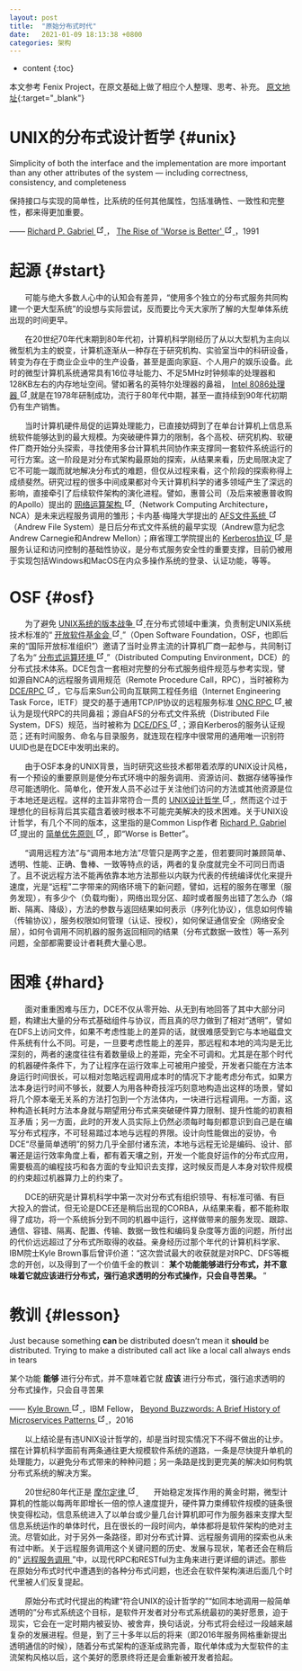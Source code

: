```yaml
---
layout: post
title:  "原始分布式时代"
date:   2021-01-09 18:13:38 +0800
categories: 架构
---
```



* content
{:toc}

本文参考 Fenix Project，在原文基础上做了相应个人整理、思考、补充。
[原文地址](http://icyfenix.cn/architecture/architect-history/primitive-distribution.html){:target="_blank"}


UNIX的分布式设计哲学				{#unix}
=============================


<p>
    Simplicity of both the interface and the implementation are more important
    than any other attributes of the system — including correctness, consistency,
    and completeness
</p>
<p>
    保持接口与实现的简单性，比系统的任何其他属性，包括准确性、一致性和完整性，都来得更加重要。
</p>
<div class="custom-block right">
    <p>
        ——
        <a href="https://en.wikipedia.org/wiki/Richard_P._Gabriel" target="_blank"
        rel="noopener noreferrer">
            Richard P. Gabriel
            <svg xmlns="http://www.w3.org/2000/svg" aria-hidden="true" x="0px" y="0px"
            viewBox="0 0 100 100" width="15" height="15" class="icon outbound">
                <path fill="currentColor" d="M18.8,85.1h56l0,0c2.2,0,4-1.8,4-4v-32h-8v28h-48v-48h28v-8h-32l0,0c-2.2,0-4,1.8-4,4v56C14.8,83.3,16.6,85.1,18.8,85.1z">
                </path>
                <polygon fill="currentColor" points="45.7,48.7 51.3,54.3 77.2,28.5 77.2,37.2 85.2,37.2 85.2,14.9 62.8,14.9 62.8,22.9 71.5,22.9">
                </polygon>
            </svg>
        </a>
        ，
        <a href="https://en.wikipedia.org/wiki/Worse_is_better" target="_blank"
        rel="noopener noreferrer">
            The Rise of 'Worse is Better'
            <svg xmlns="http://www.w3.org/2000/svg" aria-hidden="true" x="0px" y="0px"
            viewBox="0 0 100 100" width="15" height="15" class="icon outbound">
                <path fill="currentColor" d="M18.8,85.1h56l0,0c2.2,0,4-1.8,4-4v-32h-8v28h-48v-48h28v-8h-32l0,0c-2.2,0-4,1.8-4,4v56C14.8,83.3,16.6,85.1,18.8,85.1z">
                </path>
                <polygon fill="currentColor" points="45.7,48.7 51.3,54.3 77.2,28.5 77.2,37.2 85.2,37.2 85.2,14.9 62.8,14.9 62.8,22.9 71.5,22.9">
                </polygon>
            </svg>
        </a>
        ，1991
    </p>
</div>

起源				{#start}
=============================

<p>
	&nbsp;&nbsp;&nbsp;&nbsp;&nbsp;&nbsp;&nbsp;可能与绝大多数人心中的认知会有差异，“使用多个独立的分布式服务共同构建一个更大型系统”的设想与实际尝试，反而要比今天大家所了解的大型单体系统出现的时间更早。
</p>
<p>
	&nbsp;&nbsp;&nbsp;&nbsp;&nbsp;&nbsp;&nbsp;在20世纪70年代末期到80年代初，计算机科学刚经历了从以大型机为主向以微型机为主的蜕变，计算机逐渐从一种存在于研究机构、实验室当中的科研设备，转变为存在于商业企业中的生产设备，甚至是面向家庭、个人用户的娱乐设备。此时的微型计算机系统通常具有16位寻址能力、不足5MHz时钟频率的处理器和128KB左右的内存地址空间。譬如著名的英特尔处理器的鼻祖，
	<a href="https://zh.wikipedia.org/zh-tw/Intel_8086" target="_blank" rel="noopener noreferrer">
		Intel 8086处理器
		<svg xmlns="http://www.w3.org/2000/svg" aria-hidden="true" x="0px" y="0px"
		viewBox="0 0 100 100" width="15" height="15" class="icon outbound">
			<path fill="currentColor" d="M18.8,85.1h56l0,0c2.2,0,4-1.8,4-4v-32h-8v28h-48v-48h28v-8h-32l0,0c-2.2,0-4,1.8-4,4v56C14.8,83.3,16.6,85.1,18.8,85.1z">
			</path>
			<polygon fill="currentColor" points="45.7,48.7 51.3,54.3 77.2,28.5 77.2,37.2 85.2,37.2 85.2,14.9 62.8,14.9 62.8,22.9 71.5,22.9">
			</polygon>
		</svg>
	</a>
	就是在1978年研制成功，流行于80年代中期，甚至一直持续到90年代初期仍有生产销售。
</p>
<p>
	&nbsp;&nbsp;&nbsp;&nbsp;&nbsp;&nbsp;&nbsp;当时计算机硬件局促的运算处理能力，已直接妨碍到了在单台计算机上信息系统软件能够达到的最大规模。为突破硬件算力的限制，各个高校、研究机构、软硬件厂商开始分头探索，寻找使用多台计算机共同协作来支撑同一套软件系统运行的可行方案。这一阶段是对分布式架构最原始的探索，从结果来看，历史局限决定了它不可能一蹴而就地解决分布式的难题，但仅从过程来看，这个阶段的探索称得上成绩斐然。研究过程的很多中间成果都对今天计算机科学的诸多领域产生了深远的影响，直接牵引了后续软件架构的演化进程。譬如，惠普公司（及后来被惠普收购的Apollo）提出的
	<a href="https://en.wikipedia.org/wiki/Network_Computing_System" target="_blank"
	rel="noopener noreferrer">
		网络运算架构
		<svg xmlns="http://www.w3.org/2000/svg" aria-hidden="true" x="0px" y="0px"
		viewBox="0 0 100 100" width="15" height="15" class="icon outbound">
			<path fill="currentColor" d="M18.8,85.1h56l0,0c2.2,0,4-1.8,4-4v-32h-8v28h-48v-48h28v-8h-32l0,0c-2.2,0-4,1.8-4,4v56C14.8,83.3,16.6,85.1,18.8,85.1z">
			</path>
			<polygon fill="currentColor" points="45.7,48.7 51.3,54.3 77.2,28.5 77.2,37.2 85.2,37.2 85.2,14.9 62.8,14.9 62.8,22.9 71.5,22.9">
			</polygon>
		</svg>
	</a>
	（Network Computing Architecture，NCA）是未来远程服务调用的雏形；卡内基·梅隆大学提出的
	<a href="https://en.wikipedia.org/wiki/Andrew_File_System" target="_blank"
	rel="noopener noreferrer">
		AFS文件系统
		<svg xmlns="http://www.w3.org/2000/svg" aria-hidden="true" x="0px" y="0px"
		viewBox="0 0 100 100" width="15" height="15" class="icon outbound">
			<path fill="currentColor" d="M18.8,85.1h56l0,0c2.2,0,4-1.8,4-4v-32h-8v28h-48v-48h28v-8h-32l0,0c-2.2,0-4,1.8-4,4v56C14.8,83.3,16.6,85.1,18.8,85.1z">
			</path>
			<polygon fill="currentColor" points="45.7,48.7 51.3,54.3 77.2,28.5 77.2,37.2 85.2,37.2 85.2,14.9 62.8,14.9 62.8,22.9 71.5,22.9">
			</polygon>
		</svg>
	</a>
	（Andrew File System）是日后分布式文件系统的最早实现（Andrew意为纪念Andrew Carnegie和Andrew Mellon）；麻省理工学院提出的
	<a href="https://en.wikipedia.org/wiki/Kerberos_(protocol)" target="_blank"
	rel="noopener noreferrer">
		Kerberos协议
		<svg xmlns="http://www.w3.org/2000/svg" aria-hidden="true" x="0px" y="0px"
		viewBox="0 0 100 100" width="15" height="15" class="icon outbound">
			<path fill="currentColor" d="M18.8,85.1h56l0,0c2.2,0,4-1.8,4-4v-32h-8v28h-48v-48h28v-8h-32l0,0c-2.2,0-4,1.8-4,4v56C14.8,83.3,16.6,85.1,18.8,85.1z">
			</path>
			<polygon fill="currentColor" points="45.7,48.7 51.3,54.3 77.2,28.5 77.2,37.2 85.2,37.2 85.2,14.9 62.8,14.9 62.8,22.9 71.5,22.9">
			</polygon>
		</svg>
	</a>
	是服务认证和访问控制的基础性协议，是分布式服务安全性的重要支撑，目前仍被用于实现包括Windows和MacOS在内众多操作系统的登录、认证功能，等等。
</p>

OSF				{#osf}
=============================

<p>
	&nbsp;&nbsp;&nbsp;&nbsp;&nbsp;&nbsp;&nbsp;为了避免
	<a href="https://en.wikipedia.org/wiki/Unix_wars" target="_blank" rel="noopener noreferrer">
		UNIX系统的版本战争
		<svg xmlns="http://www.w3.org/2000/svg" aria-hidden="true" x="0px" y="0px"
		viewBox="0 0 100 100" width="15" height="15" class="icon outbound">
			<path fill="currentColor" d="M18.8,85.1h56l0,0c2.2,0,4-1.8,4-4v-32h-8v28h-48v-48h28v-8h-32l0,0c-2.2,0-4,1.8-4,4v56C14.8,83.3,16.6,85.1,18.8,85.1z">
			</path>
			<polygon fill="currentColor" points="45.7,48.7 51.3,54.3 77.2,28.5 77.2,37.2 85.2,37.2 85.2,14.9 62.8,14.9 62.8,22.9 71.5,22.9">
			</polygon>
		</svg>
	</a>
	在分布式领域中重演，负责制定UNIX系统技术标准的“
	<a href="https://zh.wikipedia.org/wiki/%E9%96%8B%E6%94%BE%E8%BB%9F%E9%AB%94%E5%9F%BA%E9%87%91%E6%9C%83"
	target="_blank" rel="noopener noreferrer">
		开放软件基金会
		<svg xmlns="http://www.w3.org/2000/svg" aria-hidden="true" x="0px" y="0px"
		viewBox="0 0 100 100" width="15" height="15" class="icon outbound">
			<path fill="currentColor" d="M18.8,85.1h56l0,0c2.2,0,4-1.8,4-4v-32h-8v28h-48v-48h28v-8h-32l0,0c-2.2,0-4,1.8-4,4v56C14.8,83.3,16.6,85.1,18.8,85.1z">
			</path>
			<polygon fill="currentColor" points="45.7,48.7 51.3,54.3 77.2,28.5 77.2,37.2 85.2,37.2 85.2,14.9 62.8,14.9 62.8,22.9 71.5,22.9">
			</polygon>
		</svg>
	</a>
	”（Open Software Foundation，OSF，也即后来的“国际开放标准组织”）邀请了当时业界主流的计算机厂商一起参与，共同制订了名为“
	<a href="https://en.wikipedia.org/wiki/Distributed_Computing_Environment"
	target="_blank" rel="noopener noreferrer">
		分布式运算环境
		<svg xmlns="http://www.w3.org/2000/svg" aria-hidden="true" x="0px" y="0px"
		viewBox="0 0 100 100" width="15" height="15" class="icon outbound">
			<path fill="currentColor" d="M18.8,85.1h56l0,0c2.2,0,4-1.8,4-4v-32h-8v28h-48v-48h28v-8h-32l0,0c-2.2,0-4,1.8-4,4v56C14.8,83.3,16.6,85.1,18.8,85.1z">
			</path>
			<polygon fill="currentColor" points="45.7,48.7 51.3,54.3 77.2,28.5 77.2,37.2 85.2,37.2 85.2,14.9 62.8,14.9 62.8,22.9 71.5,22.9">
			</polygon>
		</svg>
	</a>
	”（Distributed Computing Environment，DCE）的分布式技术体系。DCE包含一套相对完整的分布式服务组件规范与参考实现，譬如源自NCA的远程服务调用规范（Remote
	Procedure Call，RPC），当时被称为
	<a href="https://zh.wikipedia.org/wiki/DCE/RPC" target="_blank" rel="noopener noreferrer">
		DCE/RPC
		<svg xmlns="http://www.w3.org/2000/svg" aria-hidden="true" x="0px" y="0px"
		viewBox="0 0 100 100" width="15" height="15" class="icon outbound">
			<path fill="currentColor" d="M18.8,85.1h56l0,0c2.2,0,4-1.8,4-4v-32h-8v28h-48v-48h28v-8h-32l0,0c-2.2,0-4,1.8-4,4v56C14.8,83.3,16.6,85.1,18.8,85.1z">
			</path>
			<polygon fill="currentColor" points="45.7,48.7 51.3,54.3 77.2,28.5 77.2,37.2 85.2,37.2 85.2,14.9 62.8,14.9 62.8,22.9 71.5,22.9">
			</polygon>
		</svg>
	</a>
	，它与后来Sun公司向互联网工程任务组（Internet Engineering Task Force，IETF）提交的基于通用TCP/IP协议的远程服务标准
	<a href="https://zh.wikipedia.org/wiki/%E9%96%8B%E6%94%BE%E7%B6%B2%E8%B7%AF%E9%81%8B%E7%AE%97%E9%81%A0%E7%AB%AF%E7%A8%8B%E5%BA%8F%E5%91%BC%E5%8F%AB"
	target="_blank" rel="noopener noreferrer">
		ONC RPC
		<svg xmlns="http://www.w3.org/2000/svg" aria-hidden="true" x="0px" y="0px"
		viewBox="0 0 100 100" width="15" height="15" class="icon outbound">
			<path fill="currentColor" d="M18.8,85.1h56l0,0c2.2,0,4-1.8,4-4v-32h-8v28h-48v-48h28v-8h-32l0,0c-2.2,0-4,1.8-4,4v56C14.8,83.3,16.6,85.1,18.8,85.1z">
			</path>
			<polygon fill="currentColor" points="45.7,48.7 51.3,54.3 77.2,28.5 77.2,37.2 85.2,37.2 85.2,14.9 62.8,14.9 62.8,22.9 71.5,22.9">
			</polygon>
		</svg>
	</a>
	被认为是现代RPC的共同鼻祖；源自AFS的分布式文件系统（Distributed File System，DFS）规范，当时被称为
	<a href="https://en.wikipedia.org/wiki/DCE_Distributed_File_System" target="_blank"
	rel="noopener noreferrer">
		DCE/DFS
		<svg xmlns="http://www.w3.org/2000/svg" aria-hidden="true" x="0px" y="0px"
		viewBox="0 0 100 100" width="15" height="15" class="icon outbound">
			<path fill="currentColor" d="M18.8,85.1h56l0,0c2.2,0,4-1.8,4-4v-32h-8v28h-48v-48h28v-8h-32l0,0c-2.2,0-4,1.8-4,4v56C14.8,83.3,16.6,85.1,18.8,85.1z">
			</path>
			<polygon fill="currentColor" points="45.7,48.7 51.3,54.3 77.2,28.5 77.2,37.2 85.2,37.2 85.2,14.9 62.8,14.9 62.8,22.9 71.5,22.9">
			</polygon>
		</svg>
	</a>
	；源自Kerberos的服务认证规范；还有时间服务、命名与目录服务，就连现在程序中很常用的通用唯一识别符UUID也是在DCE中发明出来的。
</p>
<p>
	&nbsp;&nbsp;&nbsp;&nbsp;&nbsp;&nbsp;&nbsp;由于OSF本身的UNIX背景，当时研究这些技术都带着浓厚的UNIX设计风格，有一个预设的重要原则是使分布式环境中的服务调用、资源访问、数据存储等操作尽可能透明化、简单化，使开发人员不必过于关注他们访问的方法或其他资源是位于本地还是远程。这样的主旨非常符合一贯的
	<a href="https://en.wikipedia.org/wiki/Unix_philosophy#cite_note-0" target="_blank"
	rel="noopener noreferrer">
		UNIX设计哲学
		<svg xmlns="http://www.w3.org/2000/svg" aria-hidden="true" x="0px" y="0px"
		viewBox="0 0 100 100" width="15" height="15" class="icon outbound">
			<path fill="currentColor" d="M18.8,85.1h56l0,0c2.2,0,4-1.8,4-4v-32h-8v28h-48v-48h28v-8h-32l0,0c-2.2,0-4,1.8-4,4v56C14.8,83.3,16.6,85.1,18.8,85.1z">
			</path>
			<polygon fill="currentColor" points="45.7,48.7 51.3,54.3 77.2,28.5 77.2,37.2 85.2,37.2 85.2,14.9 62.8,14.9 62.8,22.9 71.5,22.9">
			</polygon>
		</svg>
	</a>
	，然而这个过于理想化的目标背后其实蕴含着彼时根本不可能完美解决的技术困难。关于UNIX设计哲学，有几个不同的版本，这里指的是Common Lisp作者
	<a href="https://en.wikipedia.org/wiki/Richard_P._Gabriel" target="_blank"
	rel="noopener noreferrer">
		Richard P. Gabriel
		<svg xmlns="http://www.w3.org/2000/svg" aria-hidden="true" x="0px" y="0px"
		viewBox="0 0 100 100" width="15" height="15" class="icon outbound">
			<path fill="currentColor" d="M18.8,85.1h56l0,0c2.2,0,4-1.8,4-4v-32h-8v28h-48v-48h28v-8h-32l0,0c-2.2,0-4,1.8-4,4v56C14.8,83.3,16.6,85.1,18.8,85.1z">
			</path>
			<polygon fill="currentColor" points="45.7,48.7 51.3,54.3 77.2,28.5 77.2,37.2 85.2,37.2 85.2,14.9 62.8,14.9 62.8,22.9 71.5,22.9">
			</polygon>
		</svg>
	</a>
	提出的
	<a href="https://en.wikipedia.org/wiki/KISS_principle" target="_blank"
	rel="noopener noreferrer">
		简单优先原则
		<svg xmlns="http://www.w3.org/2000/svg" aria-hidden="true" x="0px" y="0px"
		viewBox="0 0 100 100" width="15" height="15" class="icon outbound">
			<path fill="currentColor" d="M18.8,85.1h56l0,0c2.2,0,4-1.8,4-4v-32h-8v28h-48v-48h28v-8h-32l0,0c-2.2,0-4,1.8-4,4v56C14.8,83.3,16.6,85.1,18.8,85.1z">
			</path>
			<polygon fill="currentColor" points="45.7,48.7 51.3,54.3 77.2,28.5 77.2,37.2 85.2,37.2 85.2,14.9 62.8,14.9 62.8,22.9 71.5,22.9">
			</polygon>
		</svg>
	</a>
	，即“Worse is Better”。
</p>
<p>
	&nbsp;&nbsp;&nbsp;&nbsp;&nbsp;&nbsp;&nbsp;“调用远程方法”与“调用本地方法”尽管只是两字之差，但若要同时兼顾简单、透明、性能、正确、鲁棒、一致等特点的话，两者的复杂度就完全不可同日而语了。且不说远程方法不能再依靠本地方法那些以内联为代表的传统编译优化来提升速度，光是“远程”二字带来的网络环境下的新问题，譬如，远程的服务在哪里（服务发现），有多少个（负载均衡），网络出现分区、超时或者服务出错了怎么办（熔断、隔离、降级），方法的参数与返回结果如何表示（序列化协议），信息如何传输（传输协议），服务权限如何管理（认证、授权），如何保证通信安全（网络安全层），如何令调用不同机器的服务返回相同的结果（分布式数据一致性）等一系列问题，全部都需要设计者耗费大量心思。
</p>


困难				{#hard}
=============================

<p>
	&nbsp;&nbsp;&nbsp;&nbsp;&nbsp;&nbsp;&nbsp;面对重重困难与压力，DCE不仅从零开始、从无到有地回答了其中大部分问题，构建出大量的分布式基础组件与协议，而且真的尽力做到了相对“透明”，譬如在DFS上访问文件，如果不考虑性能上的差异的话，就很难感受到它与本地磁盘文件系统有什么不同。可是，一旦要考虑性能上的差异，那远程和本地的鸿沟是无比深刻的，两者的速度往往有着数量级上的差距，完全不可调和。尤其是在那个时代的机器硬件条件下，为了让程序在运行效率上可被用户接受，开发者只能在方法本身运行时间很长，可以相对忽略远程调用成本时的情况下才能考虑分布式，如果方法本身运行时间不够长，就要人为用各种奇技淫巧刻意地构造出这样的场景，譬如将几个原本毫无关系的方法打包到一个方法体内，一块进行远程调用。一方面，这种构造长耗时方法本身就与期望用分布式来突破硬件算力限制、提升性能的初衷相互矛盾；另一方面，此时的开发人员实际上仍然必须每时每刻都意识到自己是在编写分布式程序，不可轻易踏过本地与远程的界限。设计向性能做出的妥协，令DCE“尽量简单透明”的努力几乎全部付诸东流，本地与远程无论是编码、设计、部署还是运行效率角度上看，都有着天壤之别，开发一个能良好运作的分布式应用，需要极高的编程技巧和各方面的专业知识去支撑，这时候反而是人本身对软件规模的约束超过机器算力上的约束了。
</p>
<p>
	&nbsp;&nbsp;&nbsp;&nbsp;&nbsp;&nbsp;&nbsp;DCE的研究是计算机科学中第一次对分布式有组织领导、有标准可循、有巨大投入的尝试，但无论是DCE还是稍后出现的CORBA，从结果来看，都不能称取得了成功，将一个系统拆分到不同的机器中运行，这样做带来的服务发现、跟踪、通信、容错、隔离、配置、传输、数据一致性和编码复杂度等方面的问题，所付出的代价远远超过了分布式所取得的收益。亲身经历过那个年代的计算机科学家、IBM院士Kyle
	Brown事后曾评价道：“这次尝试最大的收获就是对RPC、DFS等概念的开创，以及得到了一个价值千金的教训：
	<strong>
		某个功能能够进行分布式，并不意味着它就应该进行分布式，强行追求透明的分布式操作，只会自寻苦果。
	</strong>
	”
</p>

教训				{#lesson}
=============================

<div class="quote">
	<p>
		Just because something
		<strong>
			can
		</strong>
		be distributed doesn’t mean it
		<strong>
			should
		</strong>
		be distributed. Trying to make a distributed call act like a local call
		always ends in tears
	</p>
	<p>
		某个功能
		<strong>
			能够
		</strong>
		进行分布式，并不意味着它就
		<strong>
			应该
		</strong>
		进行分布式，强行追求透明的分布式操作，只会自寻苦果
	</p>
	<div class="custom-block right">
		<p>
			——
			<a href="https://en.wikipedia.org/wiki/Kyle_Brown_(computer_scientist)"
			target="_blank" rel="noopener noreferrer">
				Kyle Brown
				<svg xmlns="http://www.w3.org/2000/svg" aria-hidden="true" x="0px" y="0px"
				viewBox="0 0 100 100" width="15" height="15" class="icon outbound">
					<path fill="currentColor" d="M18.8,85.1h56l0,0c2.2,0,4-1.8,4-4v-32h-8v28h-48v-48h28v-8h-32l0,0c-2.2,0-4,1.8-4,4v56C14.8,83.3,16.6,85.1,18.8,85.1z">
					</path>
					<polygon fill="currentColor" points="45.7,48.7 51.3,54.3 77.2,28.5 77.2,37.2 85.2,37.2 85.2,14.9 62.8,14.9 62.8,22.9 71.5,22.9">
					</polygon>
				</svg>
			</a>
			，IBM Fellow，
			<a href="https://developer.ibm.com/technologies/microservices/articles/cl-evolution-microservices-patterns/"
			target="_blank" rel="noopener noreferrer">
				Beyond Buzzwords: A Brief History of Microservices Patterns
				<svg xmlns="http://www.w3.org/2000/svg" aria-hidden="true" x="0px" y="0px"
				viewBox="0 0 100 100" width="15" height="15" class="icon outbound">
					<path fill="currentColor" d="M18.8,85.1h56l0,0c2.2,0,4-1.8,4-4v-32h-8v28h-48v-48h28v-8h-32l0,0c-2.2,0-4,1.8-4,4v56C14.8,83.3,16.6,85.1,18.8,85.1z">
					</path>
					<polygon fill="currentColor" points="45.7,48.7 51.3,54.3 77.2,28.5 77.2,37.2 85.2,37.2 85.2,14.9 62.8,14.9 62.8,22.9 71.5,22.9">
					</polygon>
				</svg>
			</a>
			，2016
		</p>
	</div>
</div>
<p>
	&nbsp;&nbsp;&nbsp;&nbsp;&nbsp;&nbsp;&nbsp;以上结论是有违UNIX设计哲学的，却是当时现实情况下不得不做出的让步。摆在计算机科学面前有两条通往更大规模软件系统的道路，一条是尽快提升单机的处理能力，以避免分布式带来的种种问题；另一条路是找到更完美的解决如何构筑分布式系统的解决方案。
</p>
<p>
	&nbsp;&nbsp;&nbsp;&nbsp;&nbsp;&nbsp;&nbsp;20世纪80年代正是
	<a href="https://zh.wikipedia.org/wiki/%E6%91%A9%E5%B0%94%E5%AE%9A%E5%BE%8B"
	target="_blank" rel="noopener noreferrer">
		摩尔定律
		<svg xmlns="http://www.w3.org/2000/svg" aria-hidden="true" x="0px" y="0px"
		viewBox="0 0 100 100" width="15" height="15" class="icon outbound">
			<path fill="currentColor" d="M18.8,85.1h56l0,0c2.2,0,4-1.8,4-4v-32h-8v28h-48v-48h28v-8h-32l0,0c-2.2,0-4,1.8-4,4v56C14.8,83.3,16.6,85.1,18.8,85.1z">
			</path>
			<polygon fill="currentColor" points="45.7,48.7 51.3,54.3 77.2,28.5 77.2,37.2 85.2,37.2 85.2,14.9 62.8,14.9 62.8,22.9 71.5,22.9">
			</polygon>
		</svg>
	</a>
	&nbsp;&nbsp;&nbsp;&nbsp;&nbsp;&nbsp;&nbsp;开始稳定发挥作用的黄金时期，微型计算机的性能以每两年即增长一倍的惊人速度提升，硬件算力束缚软件规模的链条很快变得松动，信息系统进入了以单台或少量几台计算机即可作为服务器来支撑大型信息系统运作的单体时代，且在很长的一段时间内，单体都将是软件架构的绝对主流。尽管如此，对于另外一条路径，即对分布式计算、远程服务调用的探索也从未有过中断。关于远程服务调用这个关键问题的历史、发展与现状，笔者还会在稍后的“
	<a href="/architect-perspective/general-architecture/api-style/rpc.html">
		远程服务调用
	</a>
	”中，以现代RPC和RESTful为主角来进行更详细的讲述。那些在原始分布式时代中遭遇到的各种分布式问题，也还会在软件架构演进后面几个时代里被人们反复提起。
</p>
<p>
	&nbsp;&nbsp;&nbsp;&nbsp;&nbsp;&nbsp;&nbsp;原始分布式时代提出的构建“符合UNIX的设计哲学的”“如同本地调用一般简单透明的”分布式系统这个目标，是软件开发者对分布式系统最初的美好愿景，迫于现实，它会在一定时期内被妥协、被舍弃，换句话说，分布式将会经过一段越来越复杂的发展进程。但是，到了三十多年以后的将来（即2016年服务网格重新提出透明通信的时候），随着分布式架构的逐渐成熟完善，取代单体成为大型软件的主流架构风格以后，这个美好的愿景终将还是会重新被开发者拾起。
</p>



